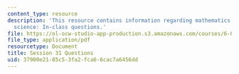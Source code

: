```yaml
---
content_type: resource
description: 'This resource contains information regarding mathematics for computer
  science: In-class questions.'
file: https://ol-ocw-studio-app-production.s3.amazonaws.com/courses/6-042j-mathematics-for-computer-science-spring-2015/37900e2185c53fa2fca66cac7a6456dd_MIT6_042JS15_cp31.pdf
file_type: application/pdf
resourcetype: Document
title: Session 31 Questions
uid: 37900e21-85c5-3fa2-fca6-6cac7a6456dd
---
```

